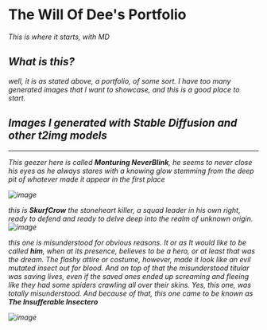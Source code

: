 # The Will Of Dee's Portfolio

  <i>This is where it starts, with MD<i>
  
  ## What is this?
  well, it is as stated above, a portfolio, of some sort. 
  I have too many generated images that I want to showcase, and this is a good place to start.
  
  
  ## Images I generated with Stable Diffusion and other t2img models
  
  ---
  *This geezer here is called <b>Monturing NeverBlink</b>,
  he seems to never close his eyes as he always stares with a knowing glow stemming from the deep pit of whatever made it appear in the first place*
  
  ![image](https://github.com/Djeylani/grandmaster/blob/Djeylani-patch-1/DarkCute%20Monster%20Theme/02409747-4ce8-4683-838e-c5b47fffe1f5.jpg)
  
  *this is <b>SkurfCrow</b> the stoneheart killer, a squad leader in his own right, ready to defend and ready to delve deep into the realm of unknown origin*.
  ![image](https://github.com/Djeylani/grandmaster/blob/Djeylani-patch-1/DarkCute%20Monster%20Theme/0c669bcb-38fc-4990-8baf-37a90abf1e90.jpg)
  
  *this one is misunderstood for obvious reasons. It or as It would like to be called <b>him</b>, when at its presence, believes to be a hero, or at least that was the dream. The flashy attire or costume, however, made it look like an evil mutated insect out for blood. And on top of that the misunderstood titular was saving lives, even if the saved ones ended up screaming and fleeing like they had some spiders crawling all over their skins. Yes, this one, was totally misunderstood. And because of that, this one came to be known as <b>The Insufferable Insectero</b>*
  
  ![image](https://github.com/Djeylani/grandmaster/blob/Djeylani-patch-1/DarkCute%20Monster%20Theme/2838c991-1a53-49e5-83da-70127d24e170.jpg)
  
